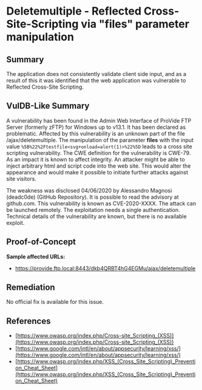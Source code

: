 # Deletemultiple - Reflected Cross-Site-Scripting via "files" parameter manipulation

## Summary

The application does not consistently validate client side input, and as a result of this it was identified that the web application was vulnerable to Reflected Cross-Site Scripting.

## VulDB-Like Summary

A vulnerability has been found in the Admin Web Interface of ProVide FTP Server (formerly zFTP) for Windows up to v13.1. It has been declared as problematic. Affected by this vulnerability is an unknown part of the file /ajax/deletemultiple. The manipulation of the parameter **files** with the input value `%5B%22%2Ftestfile<svg+onload=alert(1)>%22%5D` leads to a cross site scripting vulnerability. The CWE definition for the vulnerability is CWE-79. As an impact it is known to affect integrity. An attacker might be able to inject arbitrary html and script code into the web site. This would alter the appearance and would make it possible to initiate further attacks against site visitors.

The weakness was disclosed 04/06/2020 by Alessandro Magnosi (deadc0de) (GitHub Repository). It is possible to read the advisory at github.com. This vulnerability is known as CVE-2020-XXXX. The attack can be launched remotely. The exploitation needs a single authentication. Technical details of the vulnerability are known, but there is no available exploit.

## Proof-of-Concept

**Sample affected URLs:**

* https://provide.ftp.local:8443/dkb4QRBT4hG4EGMu/ajax/deletemultiple

## Remediation

No official fix is available for this issue.

## References

* [https://www.owasp.org/index.php/Cross-site_Scripting_(XSS)](https://www.owasp.org/index.php/Cross-site_Scripting_(XSS))
* [https://www.google.com/intl/en/about/appsecurity/learning/xss/](https://www.google.com/intl/en/about/appsecurity/learning/xss/) 
* [https://www.owasp.org/index.php/XSS_(Cross_Site_Scripting)_Prevention_Cheat_Sheet](https://www.owasp.org/index.php/XSS_(Cross_Site_Scripting)_Prevention_Cheat_Sheet) 
